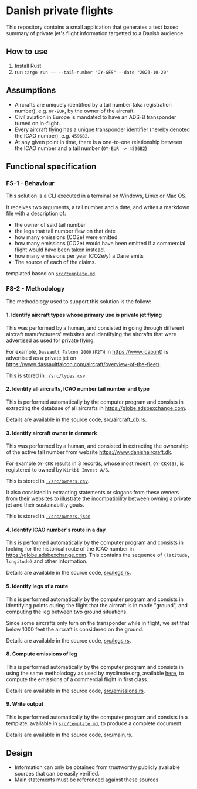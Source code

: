 # Danish private flights
This repository contains a small application that generates a text based summary of
private jet's flight information targetted to a Danish audience.

## How to use

1. Install Rust
2. run `cargo run -- --tail-number "OY-GFS" --date "2023-10-20"`

## Assumptions

* Aircrafts are uniquely identified by a tail number (aka registration number), e.g.
  `OY-EUR`, by the owner of the aircraft.
* Civil aviation in Europe is mandated to have an ADS-B transponder turned on in-flight.
* Every aircraft flying has a unique transponder identifier (hereby denoted the ICAO number),
  e.g. `4596B2`.
* At any given point in time, there is a one-to-one relationship between the ICAO number and a tail number (`OY-EUR -> 4596B2`)

## Functional specification

### FS-1 - Behaviour

This solution is a CLI executed in a terminal on Windows, Linux or Mac OS.

It receives two arguments, a tail number and a date, and writes a
markdown file with a description of:
* the owner of said tail number
* the legs that tail number flew on that date
* how many emissions (CO2e) were emitted
* how many emissions (CO2e) would have been emitted if a commercial flight would
  have been taken instead.
* how many emissions per year (CO2e/y) a Dane emits
* The source of each of the claims.

templated based on [`src/template.md`](./src/template.md).

### FS-2 - Methodology

The methodology used to support this solution is the follow:

#### 1. Identify aircraft types whose primary use is private jet flying

This was performed by a human, and consisted in going through different aircraft
manufacturers' websites and identifying the aircrafts that were advertised as used
for private flying.

For example, `Dassault Falcon 2000` (`F2TH` in https://www.icao.int) is advertised as a
private jet on https://www.dassaultfalcon.com/aircraft/overview-of-the-fleet/.

This is stored in [`./src/types.csv`](./src/types.csv).

#### 2. Identify all aircrafts, ICAO number tail number and type

This is performed automatically by the computer program and consists
in extracting the database of all aircrafts in https://globe.adsbexchange.com.

Details are available in the source code, [src/aircraft_db.rs](./src/aircraft_db.rs).

#### 3. Identify aircraft owner in denmark

This was performed by a human, and consisted in extracting the ownership of the active
tail number from website https://www.danishaircraft.dk.

For example `OY-CKK` results in 3 records, whose most recent, `OY-CKK(3)`, is registered
to owned by `Kirkbi Invest A/S`.

This is stored in [`./src/owners.csv`](./src/owners.csv).

It also consisted in extracting statements or slogans from these owners from their websites
to illustrate the incompatibility between owning a private jet and their sustainability goals.

This is stored in [`./src/owners.json`](./src/owners.json).

#### 4. Identify ICAO number's route in a day

This is performed automatically by the computer program and consists in looking for
the historical route of the ICAO number in https://globe.adsbexchange.com.
This contains the sequence of `(latitude, longitude)` and other information.

Details are available in the source code, [src/legs.rs](./src/legs.rs).

#### 5. Identify legs of a route

This is performed automatically by the computer program and consists in identifying
points during the flight that the aircraft is in mode "ground", and computing the leg
between two ground situations.

Since some aircrafts only turn on the transponder while in flight, we set that below 1000 feet
the aircraft is considered on the ground.

Details are available in the source code, [src/legs.rs](./src/legs.rs).

#### 8. Compute emissions of leg

This is performed automatically by the computer program and consists in using the same
metholodogy as used by myclimate.org, available [here](https://www.myclimate.org/en/information/about-myclimate/downloads/flight-emission-calculator/), to compute the emissions of a commercial
flight in first class.

Details are available in the source code, [src/emissions.rs](./src/emissions.rs).

#### 9. Write output

This is performed automatically by the computer program and consists in a template, available
in [`src/template.md`](./src/template.md), to produce a complete document.

Details are available in the source code, [src/main.rs](./src/main.rs).

## Design

* Information can only be obtained from trustworthy publicly available sources that can
be easily verified.
* Main statements must be referenced against these sources
